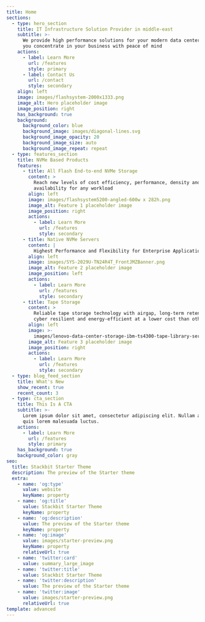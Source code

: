 ```yaml
---
title: Home
sections:
  - type: hero_section
    title: IT Infrastructure Solution Provider in middle-east
    subtitle: >-
      We provide high performance solutions for your modern data center to make
      you concentrate in your business with peace of mind
    actions:
      - label: Learn More
        url: /features
        style: primary
      - label: Contact Us
        url: /contact
        style: secondary
    align: left
    image: images/flashsystem-2000x1333.png
    image_alt: Hero placeholder image
    image_position: right
    has_background: true
    background:
      background_color: blue
      background_image: images/diagonal-lines.svg
      background_image_opacity: 20
      background_image_size: auto
      background_image_repeat: repeat
  - type: features_section
    title: NVMe Based Products
    features:
      - title: All Flash End-to-end NVMe Storage
        content: >
          Reach new levels of cost efficiency, performance, density and high
          availability for any workload
        align: left
        image: images/flashsystem5200-angled-600w x 282h.png
        image_alt: Feature 1 placeholder image
        image_position: right
        actions:
          - label: Learn More
            url: /features
            style: secondary
      - title: Native NVMe Servers
        content: |
          Highest Performance and Flexibility for Enterprise Applications
        align: left
        image: images/SYS-2029U-TN24R4T_FrontJMZBanner.png
        image_alt: Feature 2 placeholder image
        image_position: left
        actions:
          - label: Learn More
            url: /features
            style: secondary
      - title: Tape Storage
        content: >
          Reliable tape storage technology with airgap, long-term retention,
          cyber resilient and energy-efficient at a lower cost than other media
        align: left
        image: >-
          images/lenovo-data-center-storage-ibm-ts4300-tape-library-series-subseries-hero.png
        image_alt: Feature 3 placeholder image
        image_position: right
        actions:
          - label: Learn More
            url: /features
            style: secondary
  - type: blog_feed_section
    title: What's New
    show_recent: true
    recent_count: 3
  - type: cta_section
    title: This Is A CTA
    subtitle: >-
      Lorem ipsum dolor sit amet, consectetur adipiscing elit. Nullam a metus
      quis lorem malesuada luctus.
    actions:
      - label: Learn More
        url: /features
        style: primary
    has_background: true
    background_color: gray
seo:
  title: Stackbit Starter Theme
  description: The preview of the Starter theme
  extra:
    - name: 'og:type'
      value: website
      keyName: property
    - name: 'og:title'
      value: Stackbit Starter Theme
      keyName: property
    - name: 'og:description'
      value: The preview of the Starter theme
      keyName: property
    - name: 'og:image'
      value: images/starter-preview.png
      keyName: property
      relativeUrl: true
    - name: 'twitter:card'
      value: summary_large_image
    - name: 'twitter:title'
      value: Stackbit Starter Theme
    - name: 'twitter:description'
      value: The preview of the Starter theme
    - name: 'twitter:image'
      value: images/starter-preview.png
      relativeUrl: true
template: advanced
---
```

